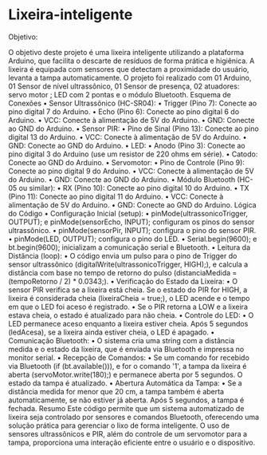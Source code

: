 # Lixeira-inteligente
Objetivo:

O objetivo deste projeto é uma lixeira inteligente utilizando a plataforma Arduino, que facilita o descarte de resíduos de forma prática e higiênica. A lixeira é equipada com sensores que detectam a proximidade do usuário, levanta a tampa automaticamente. O projeto foi realizado com 01 Arduino,  01 Sensor de nível ultrassônico, 01 Sensor de presença, 02 atuadores: servo motor ; LED com 2 pontas e o módulo Bluetooth.
Esquema de Conexões
•	Sensor Ultrassônico (HC-SR04):
•	Trigger (Pino 7): Conecte ao pino digital 7 do Arduino.
•	Echo (Pino 6): Conecte ao pino digital 6 do Arduino.
•	VCC: Conecte à alimentação de 5V do Arduino.
•	GND: Conecte ao GND do Arduino.
•	Sensor PIR:
•	Pino de Sinal (Pino 13): Conecte ao pino digital 13 do Arduino.
•	VCC: Conecte à alimentação de 5V do Arduino.
•	GND: Conecte ao GND do Arduino.
•	LED:
•	Anodo (Pino 3): Conecte ao pino digital 3 do Arduino (use um resistor de 220 ohms em série).
•	Catodo: Conecte ao GND do Arduino.
•	Servomotor:
•	Pino de Controle (Pino 9): Conecte ao pino digital 9 do Arduino.
•	VCC: Conecte à alimentação de 5V do Arduino.
•	GND: Conecte ao GND do Arduino.
•	Módulo Bluetooth (HC-05 ou similar):
•	RX (Pino 10): Conecte ao pino digital 10 do Arduino.
•	TX (Pino 11): Conecte ao pino digital 11 do Arduino.
•	VCC: Conecte à alimentação de 5V do Arduino.
•	GND: Conecte ao GND do Arduino.
Lógica do Código
•	Configuração Inicial (setup):
•	pinMode(ultrassonicoTrigger, OUTPUT); e pinMode(sensorEcho, INPUT); configuram os pinos do sensor ultrassônico.
•	pinMode(sensorPir, INPUT); configura o pino do sensor PIR.
•	pinMode(LED, OUTPUT); configura o pino do LED.
•	Serial.begin(9600); e bt.begin(9600); inicializam a comunicação serial e Bluetooth.
•	Leitura da Distância (loop):
•	O código envia um pulso para o pino de Trigger do sensor ultrassônico (digitalWrite(ultrassonicoTrigger, HIGH);), e calcula a distância com base no tempo de retorno do pulso (distanciaMedida = (tempoRetorno / 2) * 0.0343;).
•	Verificação do Estado da Lixeira:
•	O sensor PIR verifica se a lixeira está cheia. Se o estado do PIR for HIGH, a lixeira é considerada cheia (lixeiraCheia = true;), o LED acende e o tempo em que o LED foi aceso é registrado.
•	Se o PIR retorna a LOW e a lixeira estava cheia, o estado é atualizado para não cheia.
•	Controle do LED:
•	O LED permanece aceso enquanto a lixeira estiver cheia. Após 5 segundos (ledAcesa), se a lixeira ainda estiver cheia, o LED é apagado.
•	Comunicação Bluetooth:
•	O sistema cria uma string com a distância medida e o estado da lixeira, que é enviada via Bluetooth e impressa no monitor serial.
•	Recepção de Comandos:
•	Se um comando for recebido via Bluetooth (if (bt.available())), e for o comando '1', a tampa da lixeira é aberta (servoMotor.write(180);) e permanece aberta por 5 segundos. O estado da tampa é atualizado.
•	Abertura Automática da Tampa:
•	Se a distância medida for menor que 20 cm, a tampa também é aberta automaticamente, se não estiver já aberta. Após 5 segundos, a tampa é fechada.
Resumo
Este código permite que um sistema automatizado de lixeira seja controlado por sensores e comandos Bluetooth, oferecendo uma solução prática para gerenciar o lixo de forma inteligente. O uso de sensores ultrassônicos e PIR, além do controle de um servomotor para a tampa, proporciona uma interação eficiente entre o usuário e o dispositivo.





